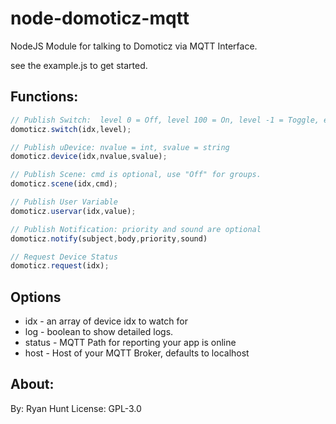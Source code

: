# node-domoticz-mqtt

NodeJS Module for talking to Domoticz via MQTT Interface.

see the example.js to get started.

## Functions:
```javascript
// Publish Switch:  level 0 = Off, level 100 = On, level -1 = Toggle, evel 1-99 = Set Level
domoticz.switch(idx,level);

// Publish uDevice: nvalue = int, svalue = string
domoticz.device(idx,nvalue,svalue);

// Publish Scene: cmd is optional, use "Off" for groups.
domoticz.scene(idx,cmd);

// Publish User Variable
domoticz.uservar(idx,value);

// Publish Notification: priority and sound are optional
domoticz.notify(subject,body,priority,sound)

// Request Device Status
domoticz.request(idx);
```

## Options
* idx - an array of device idx to watch for
* log - boolean to show detailed logs.
* status - MQTT Path for reporting your app is online 
* host - Host of your MQTT Broker, defaults to localhost

## About:
By: Ryan Hunt
License: GPL-3.0
